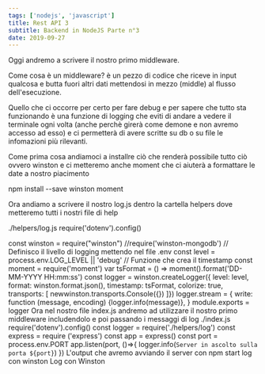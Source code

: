 ```yaml
---
tags: ['nodejs', 'javascript']
title: Rest API 3
subtitle: Backend in NodeJS Parte n°3
date: 2019-09-27
---
```

Oggi andremo a scrivere il nostro primo middleware.

Come cosa è un middleware? è un pezzo di codice che riceve in input qualcosa e butta fuori altri dati mettendosi in mezzo (middle) al flusso dell'esecuzione.

Quello che ci occorre per certo per fare debug e per sapere che tutto sta funzionando è una funzione di logging che eviti di andare a vedere il terminale ogni volta (anche perchè girerà come demone e non avremo accesso ad esso) e ci permetterà di avere scritte su db o su file le infomazioni più rilevanti.

Come prima cosa andiamoci a installre ciò che renderà possibile tutto ciò ovvero winston e ci metteremo anche moment che ci aiuterà a formattare le date a nostro piacimento

npm install --save winston moment

Ora andiamo a scrivere il nostro log.js dentro la cartella helpers dove metteremo tutti i nostri file di help

./helpers/log.js
require('dotenv').config()

const winston = require("winston")
//require('winston-mongodb')
// Definisco il livello di logging mettendo nel file .env
const level = process.env.LOG_LEVEL || 'debug'
// Funzione che crea il timestamp
const moment = require('moment')
var tsFormat = () => moment().format('DD-MM-YYYY HH:mm:ss')
const logger = winston.createLogger({
level: level,
format: winston.format.json(),
timestamp: tsFormat,
colorize: true,
transports: [
newwinston.transports.Console({})
]})
logger.stream = {
write: function (message, encoding) {logger.info(message)},
}
module.exports = logger
Ora nel nostro file index.js andremo ad utilizzare il nostro primo middleware includendolo e poi passando i messaggi di log
./index.js
require('dotenv').config()
const logger = require('./helpers/log')
const express = require ('express')
const app = express()
const port = process.env.PORT
app.listen(port, ()=>{
    logger.info(`Server in ascolto sulla porta ${port}`)
})
L'output che avremo avviando il server con
npm start
log con winston
Log con Winston
 